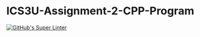 # ICS3U-Assignment-2-CPP-Program

[![GitHub's Super Linter](https://github.com/Igor-Zhelezniak-1/ICS3U-Assignment-2-CPP-Program/workflows/GitHub's%20Super%20Linter/badge.svg)](https://github.com/Igor-Zhelezniak-1/ICS3U-Assignment-2-CPP-Program/actions)
